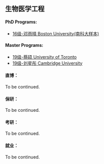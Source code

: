 ## 生物医学工程


#### PhD Programs:

  - [16级-邓雨晴 Boston University(南科大样本)](grad-application/biomedical-engineering/[US]-16-dengyuqing.md)


#### Master Programs:

  - [19级-蔡硕 University of Toronto](grad-application/biomedical-engineering/[CA]-19-caishuo.md)
  - [19级-刘星彤 Cambridge University](grad-application/biomedical-engineering/[UK]-19-liuxingtong.md)


#### 直博：

To be continued.

#### 保研：

To be continued.

#### 考研：

To be continued.

#### 就业：

To be continued.



